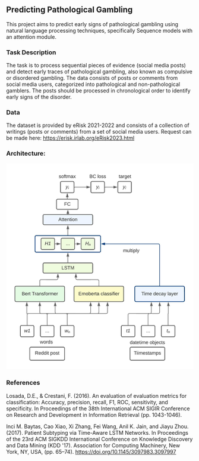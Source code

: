## Predicting Pathological Gambling 

This project aims to predict early signs of pathological gambling using natural language processing techniques, specifically Sequence models with an attention module.

### Task Description
The task is to process sequential pieces of evidence (social media posts) and detect early traces of pathological gambling, also known as compulsive or disordered gambling. The data consists of posts or comments from social media users, categorized into pathological and non-pathological gamblers. The posts should be processed in chronological order to identify early signs of the disorder.

### Data
The dataset is provided by eRisk 2021-2022 and consists of a collection of writings (posts or comments) from a set of social media users. 
Request can be made here: https://erisk.irlab.org/eRisk2023.html

### Architecture:

![alt text](https://github.com/Likich/Reddit_risk_prediction/blob/main/Newdiag.jpeg?raw=true)

### References

Losada, D.E., & Crestani, F. (2016). An evaluation of evaluation metrics for classification: Accuracy, precision, recall, F1, ROC, sensitivity, and specificity. In Proceedings of the 38th International ACM SIGIR Conference on Research and Development in Information Retrieval (pp. 1043-1046).

Inci M. Baytas, Cao Xiao, Xi Zhang, Fei Wang, Anil K. Jain, and Jiayu Zhou. (2017). Patient Subtyping via Time-Aware LSTM Networks. In Proceedings of the 23rd ACM SIGKDD International Conference on Knowledge Discovery and Data Mining (KDD '17). Association for Computing Machinery, New York, NY, USA, (pp. 65–74). https://doi.org/10.1145/3097983.3097997
